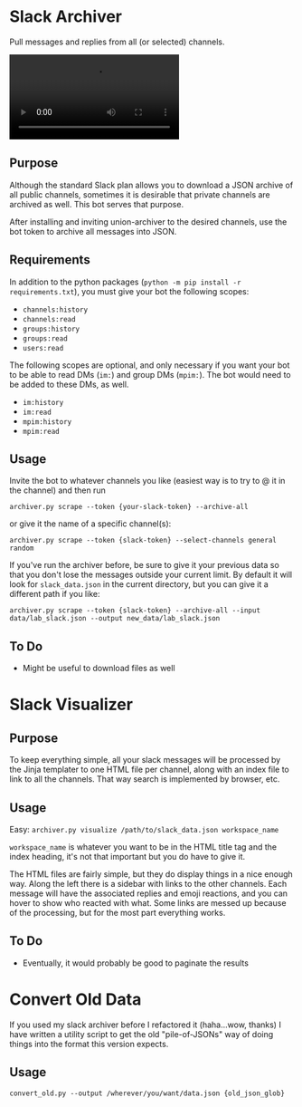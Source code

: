 # Slack Archiver
Pull messages and replies from all (or selected) channels.

![A video demonstrating use of the archive.](https://github.com/PlethoraChutney/slack-archiver/blob/main/readme_examples/archive-example.webm?raw=true)

## Purpose
Although the standard Slack plan allows you to download a JSON archive of
all public channels, sometimes it is desirable that private channels are archived
as well. This bot serves that purpose.

After installing and inviting union-archiver to the desired channels, use
the bot token to archive all messages into JSON.

## Requirements
In addition to the python packages (`python -m pip install -r requirements.txt`),
you must give your bot the following scopes:
  * `channels:history`
  * `channels:read`
  * `groups:history`
  * `groups:read`
  * `users:read`

The following scopes are optional, and only necessary if you want your bot to be
able to read DMs (`im:`) and group DMs (`mpim:`). The bot would need to be added
to these DMs, as well.
  * `im:history`
  * `im:read`
  * `mpim:history`
  * `mpim:read`

## Usage
Invite the bot to whatever channels you like (easiest way is to try to @ it in the channel)
and then run

`archiver.py scrape --token {your-slack-token} --archive-all`

or give it the
name of a specific channel(s):
  
`archiver.py scrape --token {slack-token} --select-channels general random`

If you've run the archiver before, be sure to give it your previous data
so that you don't lose the messages outside your current limit. By default
it will look for `slack_data.json` in the current directory, but you can
give it a different path if you like:

`archiver.py scrape --token {slack-token} --archive-all --input data/lab_slack.json --output new_data/lab_slack.json`

## To Do
 - Might be useful to download files as well

# Slack Visualizer
## Purpose
To keep everything simple, all your slack messages will be processed by the
Jinja templater to one HTML file per channel, along with an index file
to link to all the channels. That way search is implemented by browser, etc.

## Usage
Easy: `archiver.py visualize /path/to/slack_data.json workspace_name`

`workspace_name` is whatever you want to be in the HTML title tag and
the index heading, it's not that important but you do have to give it.

The HTML files are fairly simple, but they do display things in a nice
enough way. Along the left there is a sidebar with links to the other
channels. Each message will have the associated replies and emoji reactions,
and you can hover to show who reacted with what. Some links are messed
up because of the processing, but for the most part everything works.

## To Do
 - Eventually, it would probably be good to paginate the results

# Convert Old Data
If you used my slack archiver before I refactored it (haha...wow, thanks)
I have written a utility script to get the old "pile-of-JSONs" way of
doing things into the format this version expects.

## Usage
`convert_old.py --output /wherever/you/want/data.json {old_json_glob}`